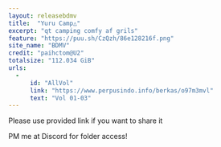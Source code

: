 ```yaml
---
layout: releasebdmv
title:  "Yuru Camp△"
excerpt: "qt camping comfy af grils"
feature: "https://puu.sh/CzQzh/86e128216f.png"
site_name: "BDMV"
credit: "paihctom@U2"
totalsize: "112.034 GiB"
urls:
  - 
      id: "AllVol"
      link: "https://www.perpusindo.info/berkas/o97m3mvl"
      text: "Vol 01-03"
---
```


Please use provided link if you want to share it

PM me at Discord for folder access!